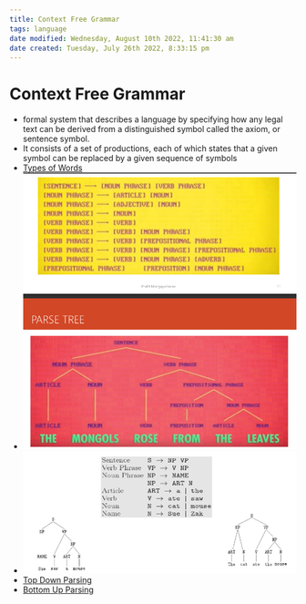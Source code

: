 ```yaml
---
title: Context Free Grammar
tags: language
date modified: Wednesday, August 10th 2022, 11:41:30 am
date created: Tuesday, July 26th 2022, 8:33:15 pm
---
```


# Context Free Grammar
- formal system that describes a language by specifying how any legal text can be derived from a distinguished symbol called the axiom, or sentence symbol.
- It consists of a set of productions, each of which states that a given symbol can be replaced by a given sequence of symbols
- [Types of Words](Types%20of%20Words.md)
- ![im](assets/Pasted%20image%2020220506183208.png)
- ![im](assets/Pasted%20image%2020220506183223.png)
- [Top Down Parsing](Top%20Down%20Parsing.md)
- [Bottom Up Parsing](Bottom%20Up%20Parsing.md)


